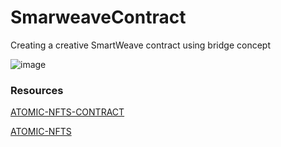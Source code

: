 # SmarweaveContract
Creating a creative SmartWeave contract using bridge concept

![image](https://user-images.githubusercontent.com/53110238/129466630-34a4b17d-a593-4e73-81a0-06543013d127.png)

### Resources

[ATOMIC-NFTS-CONTRACT](https://github.com/atomic-nfts/standard/)

[ATOMIC-NFTS](https://atomicnft.com/)
